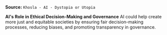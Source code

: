 **Source:** `Khosla - AI - Dystopia or Utopia`

**AI's Role in Ethical Decision-Making and Governance**
AI could help create more just and equitable societies by ensuring fair decision-making processes, reducing biases, and promoting transparency in governance.
